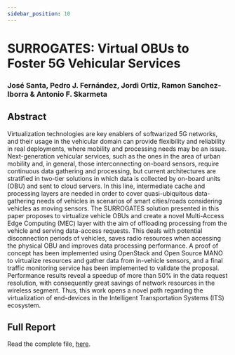 ```yaml
---
sidebar_position: 10
---
```


# SURROGATES: Virtual OBUs to Foster 5G Vehicular Services

### José Santa, Pedro J. Fernández, Jordi Ortiz, Ramon Sanchez-Iborra & Antonio F. Skarmeta

## Abstract

Virtualization technologies are key enablers of softwarized 5G networks, and their usage in the vehicular domain can provide flexibility and reliability in real deployments, where mobility and processing needs may be an issue. Next-generation vehicular services, such as the ones in the area of urban mobility and, in general, those interconnecting on-board sensors, require continuous data gathering and processing, but current architectures are stratified in two-tier solutions in which data is collected by on-board units (OBU) and sent to cloud servers. In this line, intermediate cache and processing layers are needed in order to cover quasi-ubiquitous data-gathering needs of vehicles in scenarios of smart cities/roads considering vehicles as moving sensors. The SURROGATES solution presented in this paper proposes to virtualize vehicle OBUs and create a novel Multi-Access Edge Computing (MEC) layer with the aim of offloading processing from the vehicle and serving data-access requests. This deals with potential disconnection periods of vehicles, saves radio resources when accessing the physical OBU and improves data processing performance. A proof of concept has been implemented using OpenStack and Open Source MANO to virtualize resources and gather data from in-vehicle sensors, and a final traffic monitoring service has been implemented to validate the proposal. Performance results reveal a speedup of more than 50% in the data request resolution, with consequently great savings of network resources in the wireless segment. Thus, this work opens a novel path regarding the virtualization of end-devices in the Intelligent Transportation Systems (ITS) ecosystem.

## Full Report

Read the complete file, [here](https://www.mdpi.com/2079-9292/8/2/117/htm).